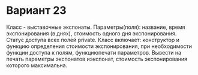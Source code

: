# Вариант 23

  Класс - выставочные экспонаты. Параметры(поля): название, время экспонирования (в днях), стоимость одного дня экспонирования. Статус доступа всех полей private. Класс включает: конструктор  и  функцию  определения  стоимости  экспонирования, при необходимости функции доступа к полям, функциюпечати параметров. Вывести на печать параметры экспонатов иэкспонат, стоимость экспонирования которого максимальна.
